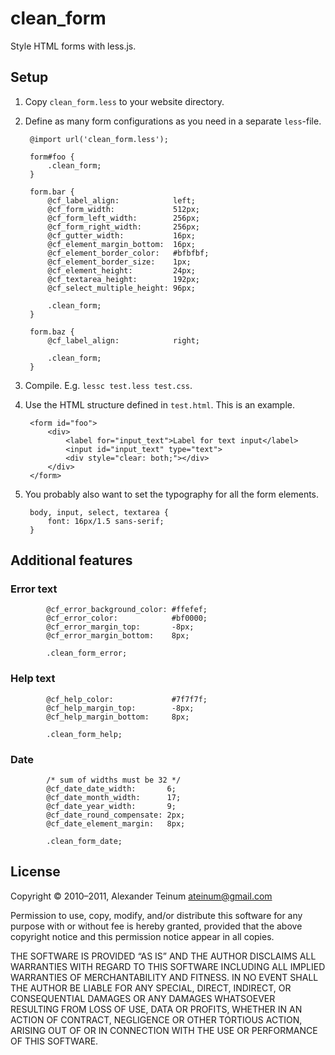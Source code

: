 # clean_form

Style HTML forms with less.js.

## Setup

1. Copy `clean_form.less` to your website directory.

2. Define as many form configurations as you need in a separate `less`-file.

        @import url('clean_form.less');

        form#foo {
            .clean_form;
        }

        form.bar {
            @cf_label_align:            left;
            @cf_form_width:             512px;
            @cf_form_left_width:        256px;
            @cf_form_right_width:       256px;
            @cf_gutter_width:           16px;
            @cf_element_margin_bottom:  16px;
            @cf_element_border_color:   #bfbfbf;
            @cf_element_border_size:    1px;
            @cf_element_height:         24px;
            @cf_textarea_height:        192px;
            @cf_select_multiple_height: 96px;

            .clean_form;
        }

        form.baz {
            @cf_label_align:            right;

            .clean_form;
        }

3. Compile. E.g. `lessc test.less test.css`.

4. Use the HTML structure defined in `test.html`. This is an example.

        <form id="foo">
            <div>
                <label for="input_text">Label for text input</label>
                <input id="input_text" type="text">
                <div style="clear: both;"></div>
            </div>
        </form>

5. You probably also want to set the typography for all the form elements.

        body, input, select, textarea {
            font: 16px/1.5 sans-serif;
        }

## Additional features

### Error text

            @cf_error_background_color: #ffefef;
            @cf_error_color:            #bf0000;
            @cf_error_margin_top:       -8px;
            @cf_error_margin_bottom:    8px;

            .clean_form_error;

### Help text

            @cf_help_color:             #7f7f7f;
            @cf_help_margin_top:        -8px;
            @cf_help_margin_bottom:     8px;

            .clean_form_help;

### Date

            /* sum of widths must be 32 */
            @cf_date_date_width:       6;
            @cf_date_month_width:      17;
            @cf_date_year_width:       9;
            @cf_date_round_compensate: 2px;
            @cf_date_element_margin:   8px;

            .clean_form_date;

## License

Copyright © 2010–2011, Alexander Teinum <ateinum@gmail.com>

Permission to use, copy, modify, and/or distribute this software for any
purpose with or without fee is hereby granted, provided that the above
copyright notice and this permission notice appear in all copies.

THE SOFTWARE IS PROVIDED “AS IS” AND THE AUTHOR DISCLAIMS ALL WARRANTIES WITH
REGARD TO THIS SOFTWARE INCLUDING ALL IMPLIED WARRANTIES OF MERCHANTABILITY AND
FITNESS. IN NO EVENT SHALL THE AUTHOR BE LIABLE FOR ANY SPECIAL, DIRECT,
INDIRECT, OR CONSEQUENTIAL DAMAGES OR ANY DAMAGES WHATSOEVER RESULTING FROM LOSS
OF USE, DATA OR PROFITS, WHETHER IN AN ACTION OF CONTRACT, NEGLIGENCE OR OTHER
TORTIOUS ACTION, ARISING OUT OF OR IN CONNECTION WITH THE USE OR PERFORMANCE OF
THIS SOFTWARE.
